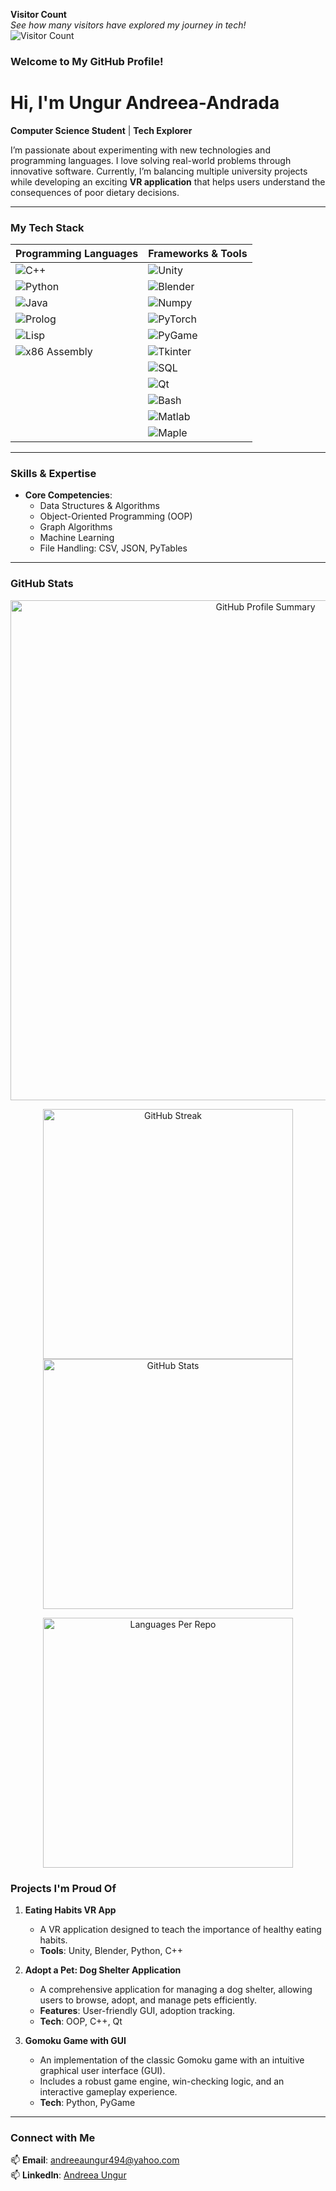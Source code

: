 **Visitor Count**  
*See how many visitors have explored my journey in tech!*  
![Visitor Count](https://profile-counter.glitch.me/Andreea410/count.svg)  

###  **Welcome to My GitHub Profile!**

# Hi, I'm Ungur Andreea-Andrada  

**Computer Science Student** | **Tech Explorer**  

I’m passionate about experimenting with new technologies and programming languages. I love solving real-world problems through innovative software. Currently, I’m balancing multiple university projects while developing an exciting **VR application** that helps users understand the consequences of poor dietary decisions.  

---  

### **My Tech Stack**  

| **Programming Languages**  | **Frameworks & Tools**  |
|----------------------------|-------------------------|
| ![C++](https://img.shields.io/badge/-C++-00599C?logo=cplusplus&logoColor=white)  | ![Unity](https://img.shields.io/badge/-Unity-000000?logo=unity&logoColor=white)  |
| ![Python](https://img.shields.io/badge/-Python-3776AB?logo=python&logoColor=white)  | ![Blender](https://img.shields.io/badge/-Blender-F5792A?logo=blender&logoColor=white)  |
| ![Java](https://img.shields.io/badge/-Java-007396?logo=java&logoColor=white)  | ![Numpy](https://img.shields.io/badge/-Numpy-013243?logo=numpy&logoColor=white)  |
| ![Prolog](https://img.shields.io/badge/-Prolog-red)  | ![PyTorch](https://img.shields.io/badge/-PyTorch-EE4C2C?logo=pytorch&logoColor=white)  |
| ![Lisp](https://img.shields.io/badge/-Lisp-lightgrey)  | ![PyGame](https://img.shields.io/badge/-PyGame-green)  |
| ![x86 Assembly](https://img.shields.io/badge/-x86%20Assembly-blue)  | ![Tkinter](https://img.shields.io/badge/-Tkinter-orange)  |
|                          | ![SQL](https://img.shields.io/badge/-SQL-4479A1?logo=postgresql&logoColor=white)  |
|                          | ![Qt](https://img.shields.io/badge/-Qt-41CD52?logo=qt&logoColor=white)  |
|                          | ![Bash](https://img.shields.io/badge/-Bash-4EAA25?logo=gnubash&logoColor=white)  |
|                          | ![Matlab](https://img.shields.io/badge/-Matlab-0076A8)  |
|                          | ![Maple](https://img.shields.io/badge/-Maple-red)  |  

---  

### **Skills & Expertise**  

- **Core Competencies**:  
  - Data Structures & Algorithms  
  - Object-Oriented Programming (OOP)  
  - Graph Algorithms  
  - Machine Learning  
  - File Handling: CSV, JSON, PyTables  

---  

###  **GitHub Stats**  

<p align="center">  
  <img src="https://github-profile-summary-cards.vercel.app/api/cards/profile-details?username=Andreea410&theme=github_dark" alt="GitHub Profile Summary" width="800">  
</p>  

<p align="center">  
  <img src="https://github-readme-streak-stats.herokuapp.com/?user=Andreea410&theme=gruvbox" alt="GitHub Streak" width="400">  
  <img src="https://github-readme-stats.vercel.app/api?username=Andreea410&show_icons=true&theme=gruvbox" alt="GitHub Stats" width="400">  
</p>  

<p align="center">  
  <img src="https://github-profile-summary-cards.vercel.app/api/cards/repos-per-language?username=Andreea410&theme=github_dark" alt="Languages Per Repo" width="400">  
</p>  


###  **Projects I'm Proud Of**  

1. **Eating Habits VR App**   
   - A VR application designed to teach the importance of healthy eating habits.  
   - **Tools**: Unity, Blender, Python, C++  

2. **Adopt a Pet: Dog Shelter Application**  
   - A comprehensive application for managing a dog shelter, allowing users to browse, adopt, and manage pets efficiently.  
   - **Features**: User-friendly GUI, adoption tracking.  
   - **Tech**: OOP, C++, Qt  

3. **Gomoku Game with GUI**  
   - An implementation of the classic Gomoku game with an intuitive graphical user interface (GUI).  
   - Includes a robust game engine, win-checking logic, and an interactive gameplay experience.  
   - **Tech**: Python, PyGame  

---  

###  **Connect with Me**  
📫 **Email**: andreeaungur494@yahoo.com  
📫 **LinkedIn**: [Andreea Ungur](https://www.linkedin.com/in/andreea-ungur-b45751306)  
